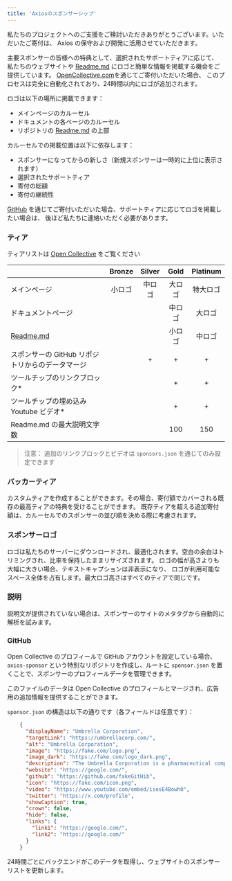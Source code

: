 ```yaml
---
title: 'Axiosのスポンサーシップ'
---
```


私たちのプロジェクトへのご支援をご検討いただきありがとうございます。いただいたご寄付は、 Axios の保守および開発に活用させていただきます。

主要スポンサーの皆様への特典として、選択されたサポートティアに応じて、
私たちのウェブサイトや [Readme.md](https://github.com/axios/axios) にロゴと簡単な情報を掲載する機会をご提供しています。
[OpenCollective.com](https://opencollective.com/axios/contribute)を通じてご寄付いただいた場合、
このプロセスは完全に自動化されており、24時間以内にロゴが追加されます。

ロゴは以下の場所に掲載できます：
- メインページのカルーセル
- ドキュメントの各ページのカルーセル
- リポジトリの [Readme.md](https://github.com/axios/axios) の上部

カルーセルでの掲載位置は以下に依存します：
- スポンサーになってからの新しさ（新規スポンサーは一時的に上位に表示されます）
- 選択されたサポートティア
- 寄付の総額
- 寄付の継続性

[GitHub](https://github.com/sponsors/axios) を通じてご寄付いただいた場合、サポートティアに応じてロゴを掲載したい場合は、
後ほど私たちに連絡いただく必要があります。

### ティア

ティアリストは [Open Collective](https://opencollective.com/axios/contribute) をご覧ください

|                                             |   Bronze   |   Silver    |    Gold     |     Platinum     |
|---------------------------------------------|:----------:|:-----------:|:-----------:|:----------------:|
| メインページ                                   | 小ロゴ      | 中ロゴ       | 大ロゴ       | 特大ロゴ          |
| ドキュメントページ                              |            |             | 中ロゴ       | 大ロゴ           |
| [Readme.md](https://github.com/axios/axios) |            |             | 小ロゴ       | 中ロゴ           |
| スポンサーの GitHub リポジトリからのデータマージ      |            |      +      |      +      |        +         |
| ツールチップのリンクブロック*                     |            |             |      +      |        +         |
| ツールチップの埋め込み Youtube ビデオ*              |            |             |      +      |        +         |
| Readme.md の最大説明文字数                      |            |             |     100     |       150        |

> 注意：
> 追加のリンクブロックとビデオは `sponsors.json` を通じてのみ設定できます

### バッカーティア

カスタムティアを作成することができます。その場合、寄付額でカバーされる既存の最高ティアの特典を受けることができます。
既存ティアを超える追加寄付額は、カルーセルでのスポンサーの並び順を決める際に考慮されます。

### スポンサーロゴ

ロゴは私たちのサーバーにダウンロードされ、最適化されます。空白の余白はトリミングされ、比率を保持したままリサイズされます。
ロゴの幅が高さよりも大幅に大きい場合、テキストキャプションは非表示になり、
ロゴが利用可能なスペース全体を占有します。最大ロゴ高さはすべてのティアで同じです。

### 説明

説明文が提供されていない場合は、スポンサーのサイトのメタタグから自動的に解析を試みます。

### GitHub

Open Collective のプロフィールで GitHub アカウントを設定している場合、
`axios-sponsor` という特別なリポジトリを作成し、ルートに `sponsor.json` を置くことで、スポンサーのプロフィールデータを管理できます。

このファイルのデータは Open Collective のプロフィールとマージされ、広告用の追加情報を提供することができます。

`sponsor.json` の構造は以下の通りです（各フィールドは任意です）：

```json
    {
      "displayName": "Umbrella Corporation",
      "targetLink": "https://umbrellacorp.com/",
      "alt": "Umbrella Corporation",
      "image": "https://fake.com/logo.png",
      "image_dark": "https://fake.com/logo_dark.png",
      "description": "The Umbrella Corporation is a pharmaceutical company",
      "website": "https://google.com/",
      "github": "https://github.com/fakeGitHib",
      "icon": "https://fake.com/icon.png",
      "video": "https://www.youtube.com/embed/isosE4Bowh0",
      "twitter": "https://x.com/profile",
      "showCaption": true,
      "crown": false,
      "hide": false,
      "links": {
        "link1": "https://google.com/",
        "link2": "https://google.com/"
      }
    }
```
24時間ごとにバックエンドがこのデータを取得し、ウェブサイトのスポンサーリストを更新します。
